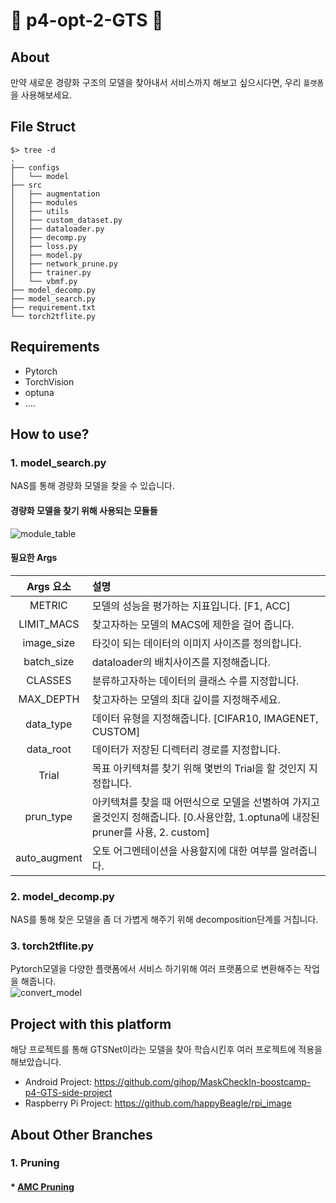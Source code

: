 # :tada: p4-opt-2-GTS :tada:
## About 

만약 새로운 경량화 구조의 모델을 찾아내서 서비스까지 해보고 싶으시다면, 우리 `플랫폼`을 사용해보세요.

## File Struct    

```
$> tree -d
.
├── configs
│   └── model
├── src
│   ├── augmentation
│   ├── modules
│   ├── utils
│   ├── custom_dataset.py
│   ├── dataloader.py
│   ├── decomp.py
│   ├── loss.py
│   ├── model.py
│   ├── network_prune.py
│   ├── trainer.py
│   └── vbmf.py
├── model_decomp.py
├── model_search.py
├── requirement.txt
└── torch2tflite.py   

```

## Requirements 

* Pytorch
* TorchVision
* optuna
* ....

## How to use?   

### 1. model_search.py   

NAS를 통해 경량화 모델을 찾을 수 있습니다. 

#### 경량화 모델을 찾기 위해 사용되는 모듈들   

![module_table](https://user-images.githubusercontent.com/68745983/122677014-61b2f480-d21b-11eb-84a5-bffa0b8c5641.PNG)

#### 필요한 Args  

| Args 요소 | 설명 |
|:--------:|:--------|
| METRIC     | 모델의 성능을 평가하는 지표입니다. [F1, ACC]|        |  
| LIMIT_MACS|찾고자하는 모델의 MACS에 제한을 걸어 줍니다.|   
|image_size|타깃이 되는 데이터의 이미지 사이즈를 정의합니다.|   
|batch_size|dataloader의 배치사이즈를 지정해줍니다.|   
|CLASSES|분류하고자하는 데이터의 클래스 수를 지정합니다.|   
|MAX_DEPTH|찾고자하는 모델의 최대 깊이를 지정해주세요.|   
|data_type|데이터 유형을 지정해줍니다. [CIFAR10, IMAGENET, CUSTOM]|    
|data_root|데이터가 저장된 디렉터리 경로를 지정합니다.|   
|Trial|목표 아키텍쳐를 찾기 위해 몇번의 Trial을 할 것인지 지정합니다.|  
|prun_type|아키텍쳐를 찾을 때 어떤식으로 모델을 선별하여 가지고 올것인지 정해줍니다. [0.사용안함, 1.optuna에 내장된 pruner를 사용, 2. custom]|   
|auto_augment|오토 어그멘테이션을 사용할지에 대한 여부를 알려줍니다.|    

### 2. model_decomp.py   

NAS를 통해 찾은 모델을 좀 더 가볍게 해주기 위해 decomposition단계를 거칩니다.   

### 3. torch2tflite.py 

Pytorch모델을 다양한 플랫폼에서 서비스 하기위해 여러 프랫폼으로 변환해주는 작업을 해줍니다.   
![convert_model](https://user-images.githubusercontent.com/68745983/122677005-595ab980-d21b-11eb-820b-a76eb50f9af3.PNG)

## Project with this platform  

해당 프로젝트를 통해 GTSNet이라는 모델을 찾아 학습시킨후 여러 프로젝트에 적용을 해보았습니다.   

* Android Project: https://github.com/gihop/MaskCheckIn-boostcamp-p4-GTS-side-project   
* Raspberry Pi Project: https://github.com/happyBeagle/rpi_image


## About Other Branches
### 1. Pruning 
#### * [AMC Pruning](https://github.com/bcaitech1/p4-opt-2-GTS/tree/AMCpruning_MinJung)

